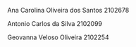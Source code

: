 Ana Carolina Oliveira dos Santos 2102678

Antonio Carlos da Silva 2102099

Geovanna Veloso Oliveira 2102254
